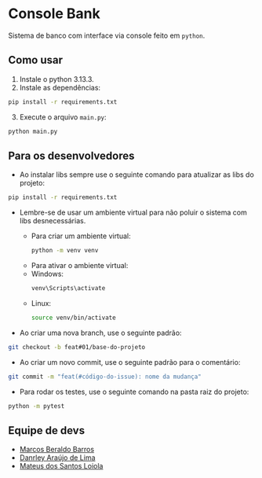 # Console Bank
Sistema de banco com interface via console feito em `python`.

## Como usar
1. Instale o python 3.13.3.
2. Instale as dependências:
```bash
pip install -r requirements.txt
```

3. Execute o arquivo `main.py`:
```bash
python main.py
```

## Para os desenvolvedores
- Ao instalar libs sempre use o seguinte comando para atualizar as libs do projeto:
```bash
pip install -r requirements.txt
```

- Lembre-se de usar um ambiente virtual para não poluir o sistema com libs desnecessárias.
  - Para criar um ambiente virtual:
      ```bash
      python -m venv venv
      ```
  - Para ativar o ambiente virtual:
  - Windows:
      ```bash
      venv\Scripts\activate
      ```
  - Linux:
      ```bash
      source venv/bin/activate
      ```

- Ao criar uma nova branch, use o seguinte padrão:
```bash
git checkout -b feat#01/base-do-projeto
```

- Ao criar um novo commit, use o seguinte padrão para o comentário:
```bash
git commit -m "feat(#código-do-issue): nome da mudança"
```

- Para rodar os testes, use o seguinte comando na pasta raiz do projeto:
```bash
python -m pytest
```

## Equipe de devs
- [Marcos Beraldo Barros](https://github.com/MarcosBB)
- [Danrley Araújo de Lima](https://github.com/danrley-lima)
- [Mateus dos Santos Loiola](https://github.com/Mateus0808)

